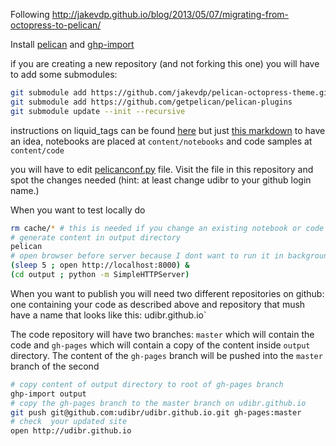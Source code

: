 Following http://jakevdp.github.io/blog/2013/05/07/migrating-from-octopress-to-pelican/

Install [pelican](http://docs.getpelican.com/en/3.4.0/quickstart.html#installation)
and [ghp-import](https://github.com/davisp/ghp-import)

if you are creating a new repository (and not forking this one) you will have to add some submodules:
```bash
git submodule add https://github.com/jakevdp/pelican-octopress-theme.git
git submodule add https://github.com/getpelican/pelican-plugins
git submodule update --init --recursive
```
instructions on liquid_tags can be found [here](https://github.com/getpelican/pelican-plugins/tree/master/liquid_tags) but just [this markdown](./content/first-post.md) to have an idea, 
notebooks are placed at `content/notebooks` and code samples at `content/code`

you will have to edit [pelicanconf.py](./pelicanconf.py) file. Visit the file in this repository and spot the changes needed (hint: at least change udibr to your github login name.)

When you want to test locally do 
```bash
rm cache/* # this is needed if you change an existing notebook or code
# generate content in output directory
pelican
# open browser before server because I dont want to run it in background
(sleep 5 ; open http://localhost:8000) &
(cd output ; python -m SimpleHTTPServer)
```

When you want to publish you will need two different repositories on github:
one containing your code as described above and repository that mush have a name that looks like this: udibr.github.io`

The code repository will have two branches: `master` which will contain the code and `gh-pages` which will contain a copy of the content inside `output` directory.
The content of the `gh-pages` branch will be pushed into the `master` branch of the second 

```bash
# copy content of output directory to root of gh-pages branch
ghp-import output
# copy the gh-pages branch to the master branch on udibr.github.io
git push git@github.com:udibr/udibr.github.io.git gh-pages:master
# check  your updated site
open http://udibr.github.io
```
